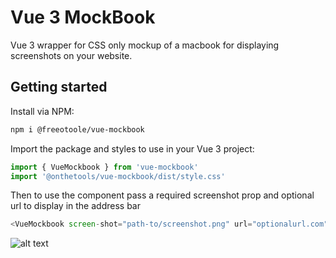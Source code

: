 # Vue 3 MockBook

Vue 3 wrapper for CSS only mockup of a macbook for displaying screenshots on your website.

## Getting started

Install via NPM:

```sh
npm i @freeotoole/vue-mockbook
```

Import the package and styles to use in your Vue 3 project:

```js
import { VueMockbook } from 'vue-mockbook'
import '@onthetools/vue-mockbook/dist/style.css'
```

Then to use the component pass a required screenshot prop and optional url to display in the address bar

```js
<VueMockbook screen-shot="path-to/screenshot.png" url="optionalurl.com" />
```

![alt text](/dist/mockbook.png)
